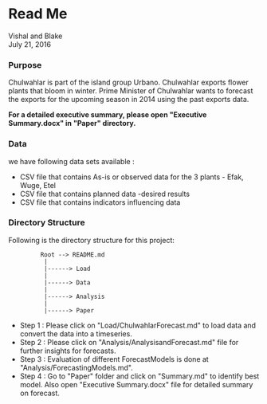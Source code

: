 # Read Me
Vishal and Blake  
July 21, 2016  

### **Purpose**    
Chulwahlar is part of the island group Urbano. Chulwahlar exports flower plants that bloom in winter. Prime Minister of Chulwahlar wants to forecast the exports for the upcoming season in 2014 using the past exports data.  

**For a detailed executive summary, please open "Executive Summary.docx" in "Paper" directory.**    


### Data  
we have following data sets available :  
  * CSV file that contains As-is or observed data for the 3 plants - Efak, Wuge, Etel 
  * CSV file that contains planned data -desired results  
  * CSV file that contains indicators influencing data
  
### **Directory Structure**  
Following is the directory structure for this project:  
  
             Root --> README.md
              |
              |------> Load  
              | 
              |------> Data  
              |
              |------> Analysis      
              |
              |------> Paper      
              
  
* Step 1 : Please click on "Load/ChulwahlarForecast.md" to load data and convert the data into a timeseries.  
* Step 2 : Please click on "Analysis/AnalysisandForecast.md" file for further insights for forecasts.  
* Step 3 : Evaluation of different ForecastModels is done at "Analysis/ForecastingModels.md".  
* Step 4 : Go to "Paper" folder and click on "Summary.md" to identify best model. Also open "Executive Summary.docx" file for detailed summary on forecast.

